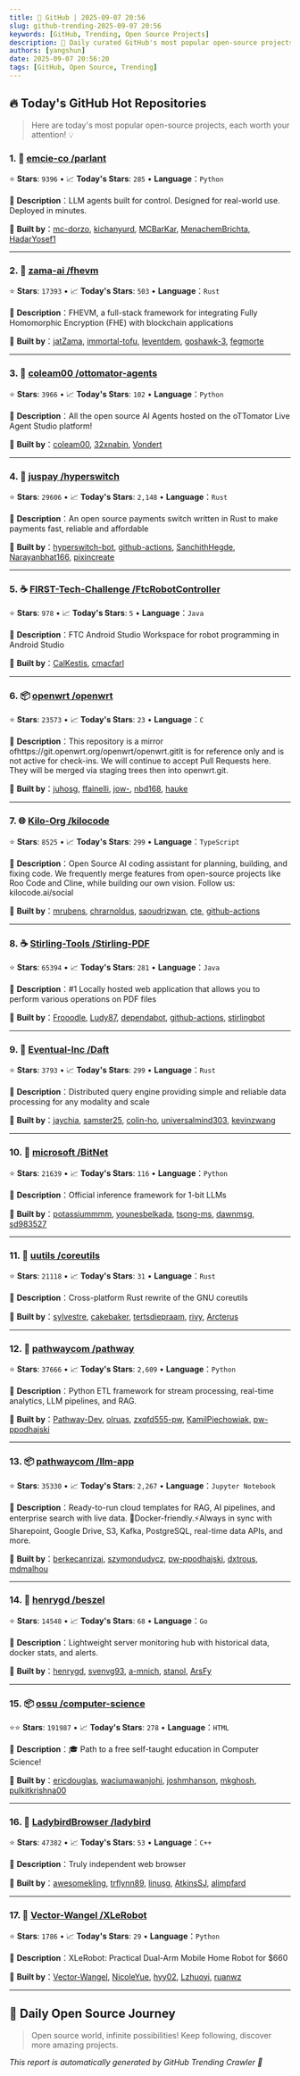 ```yaml
---
title: 🚀 GitHub | 2025-09-07 20:56
slug: github-trending-2025-09-07 20:56
keywords: [GitHub, Trending, Open Source Projects]
description: 🌟 Daily curated GitHub's most popular open-source projects to help you stay on the pulse of technology!
authors: [yangshun]
date: 2025-09-07 20:56:20
tags: [GitHub, Open Source, Trending]
---
```


## 🔥 Today's GitHub Hot Repositories

> Here are today's most popular open-source projects, each worth your attention! 💡

### 1. 🐍 [emcie-co /parlant](https://github.com/emcie-co/parlant)

⭐ **Stars**: `9396`   •   📈 **Today's Stars**: `285`   •   **Language**：`Python`

📝 **Description**：LLM agents built for control. Designed for real-world use. Deployed in minutes.

🤝 **Built by**：[mc-dorzo](https://github.com/mc-dorzo), [kichanyurd](https://github.com/kichanyurd), [MCBarKar](https://github.com/MCBarKar), [MenachemBrichta](https://github.com/MenachemBrichta), [HadarYosef1](https://github.com/HadarYosef1)

---

### 2. 🦀 [zama-ai /fhevm](https://github.com/zama-ai/fhevm)

⭐ **Stars**: `17393`   •   📈 **Today's Stars**: `503`   •   **Language**：`Rust`

📝 **Description**：FHEVM, a full-stack framework for integrating Fully Homomorphic Encryption (FHE) with blockchain applications

🤝 **Built by**：[jatZama](https://github.com/jatZama), [immortal-tofu](https://github.com/immortal-tofu), [leventdem](https://github.com/leventdem), [goshawk-3](https://github.com/goshawk-3), [fegmorte](https://github.com/fegmorte)

---

### 3. 🐍 [coleam00 /ottomator-agents](https://github.com/coleam00/ottomator-agents)

⭐ **Stars**: `3966`   •   📈 **Today's Stars**: `102`   •   **Language**：`Python`

📝 **Description**：All the open source AI Agents hosted on the oTTomator Live Agent Studio platform!

🤝 **Built by**：[coleam00](https://github.com/coleam00), [32xnabin](https://github.com/32xnabin), [Vondert](https://github.com/Vondert)

---

### 4. 🦀 [juspay /hyperswitch](https://github.com/juspay/hyperswitch)

⭐ **Stars**: `29606`   •   📈 **Today's Stars**: `2,148`   •   **Language**：`Rust`

📝 **Description**：An open source payments switch written in Rust to make payments fast, reliable and affordable

🤝 **Built by**：[hyperswitch-bot](https://github.com/hyperswitch-bot), [github-actions](https://github.com/github-actions), [SanchithHegde](https://github.com/SanchithHegde), [Narayanbhat166](https://github.com/Narayanbhat166), [pixincreate](https://github.com/pixincreate)

---

### 5. ☕ [FIRST-Tech-Challenge /FtcRobotController](https://github.com/FIRST-Tech-Challenge/FtcRobotController)

⭐ **Stars**: `978`   •   📈 **Today's Stars**: `5`   •   **Language**：`Java`

📝 **Description**：FTC Android Studio Workspace for robot programming in Android Studio

🤝 **Built by**：[CalKestis](https://github.com/CalKestis), [cmacfarl](https://github.com/cmacfarl)

---

### 6. 📦 [openwrt /openwrt](https://github.com/openwrt/openwrt)

⭐ **Stars**: `23573`   •   📈 **Today's Stars**: `23`   •   **Language**：`C`

📝 **Description**：This repository is a mirror ofhttps://git.openwrt.org/openwrt/openwrt.gitIt is for reference only and is not active for check-ins. We will continue to accept Pull Requests here. They will be merged via staging trees then into openwrt.git.

🤝 **Built by**：[juhosg](https://github.com/juhosg), [ffainelli](https://github.com/ffainelli), [jow-](https://github.com/jow-), [nbd168](https://github.com/nbd168), [hauke](https://github.com/hauke)

---

### 7. 🌐 [Kilo-Org /kilocode](https://github.com/Kilo-Org/kilocode)

⭐ **Stars**: `8525`   •   📈 **Today's Stars**: `299`   •   **Language**：`TypeScript`

📝 **Description**：Open Source AI coding assistant for planning, building, and fixing code. We frequently merge features from open-source projects like Roo Code and Cline, while building our own vision. Follow us: kilocode.ai/social

🤝 **Built by**：[mrubens](https://github.com/mrubens), [chrarnoldus](https://github.com/chrarnoldus), [saoudrizwan](https://github.com/saoudrizwan), [cte](https://github.com/cte), [github-actions](https://github.com/github-actions)

---

### 8. ☕ [Stirling-Tools /Stirling-PDF](https://github.com/Stirling-Tools/Stirling-PDF)

⭐ **Stars**: `65394`   •   📈 **Today's Stars**: `281`   •   **Language**：`Java`

📝 **Description**：#1 Locally hosted web application that allows you to perform various operations on PDF files

🤝 **Built by**：[Frooodle](https://github.com/Frooodle), [Ludy87](https://github.com/Ludy87), [dependabot](https://github.com/dependabot), [github-actions](https://github.com/github-actions), [stirlingbot](https://github.com/stirlingbot)

---

### 9. 🦀 [Eventual-Inc /Daft](https://github.com/Eventual-Inc/Daft)

⭐ **Stars**: `3793`   •   📈 **Today's Stars**: `299`   •   **Language**：`Rust`

📝 **Description**：Distributed query engine providing simple and reliable data processing for any modality and scale

🤝 **Built by**：[jaychia](https://github.com/jaychia), [samster25](https://github.com/samster25), [colin-ho](https://github.com/colin-ho), [universalmind303](https://github.com/universalmind303), [kevinzwang](https://github.com/kevinzwang)

---

### 10. 🐍 [microsoft /BitNet](https://github.com/microsoft/BitNet)

⭐ **Stars**: `21639`   •   📈 **Today's Stars**: `116`   •   **Language**：`Python`

📝 **Description**：Official inference framework for 1-bit LLMs

🤝 **Built by**：[potassiummmm](https://github.com/potassiummmm), [younesbelkada](https://github.com/younesbelkada), [tsong-ms](https://github.com/tsong-ms), [dawnmsg](https://github.com/dawnmsg), [sd983527](https://github.com/sd983527)

---

### 11. 🦀 [uutils /coreutils](https://github.com/uutils/coreutils)

⭐ **Stars**: `21118`   •   📈 **Today's Stars**: `31`   •   **Language**：`Rust`

📝 **Description**：Cross-platform Rust rewrite of the GNU coreutils

🤝 **Built by**：[sylvestre](https://github.com/sylvestre), [cakebaker](https://github.com/cakebaker), [tertsdiepraam](https://github.com/tertsdiepraam), [rivy](https://github.com/rivy), [Arcterus](https://github.com/Arcterus)

---

### 12. 🐍 [pathwaycom /pathway](https://github.com/pathwaycom/pathway)

⭐ **Stars**: `37666`   •   📈 **Today's Stars**: `2,609`   •   **Language**：`Python`

📝 **Description**：Python ETL framework for stream processing, real-time analytics, LLM pipelines, and RAG.

🤝 **Built by**：[Pathway-Dev](https://github.com/Pathway-Dev), [olruas](https://github.com/olruas), [zxqfd555-pw](https://github.com/zxqfd555-pw), [KamilPiechowiak](https://github.com/KamilPiechowiak), [pw-ppodhajski](https://github.com/pw-ppodhajski)

---

### 13. 📦 [pathwaycom /llm-app](https://github.com/pathwaycom/llm-app)

⭐ **Stars**: `35330`   •   📈 **Today's Stars**: `2,267`   •   **Language**：`Jupyter Notebook`

📝 **Description**：Ready-to-run cloud templates for RAG, AI pipelines, and enterprise search with live data. 🐳Docker-friendly.⚡Always in sync with Sharepoint, Google Drive, S3, Kafka, PostgreSQL, real-time data APIs, and more.

🤝 **Built by**：[berkecanrizai](https://github.com/berkecanrizai), [szymondudycz](https://github.com/szymondudycz), [pw-ppodhajski](https://github.com/pw-ppodhajski), [dxtrous](https://github.com/dxtrous), [mdmalhou](https://github.com/mdmalhou)

---

### 14. 🚦 [henrygd /beszel](https://github.com/henrygd/beszel)

⭐ **Stars**: `14548`   •   📈 **Today's Stars**: `68`   •   **Language**：`Go`

📝 **Description**：Lightweight server monitoring hub with historical data, docker stats, and alerts.

🤝 **Built by**：[henrygd](https://github.com/henrygd), [svenvg93](https://github.com/svenvg93), [a-mnich](https://github.com/a-mnich), [stanol](https://github.com/stanol), [ArsFy](https://github.com/ArsFy)

---

### 15. 📦 [ossu /computer-science](https://github.com/ossu/computer-science)

⭐⭐ **Stars**: `191987`   •   📈 **Today's Stars**: `278`   •   **Language**：`HTML`

📝 **Description**：🎓 Path to a free self-taught education in Computer Science!

🤝 **Built by**：[ericdouglas](https://github.com/ericdouglas), [waciumawanjohi](https://github.com/waciumawanjohi), [joshmhanson](https://github.com/joshmhanson), [mkghosh](https://github.com/mkghosh), [pulkitkrishna00](https://github.com/pulkitkrishna00)

---

### 16. 🔧 [LadybirdBrowser /ladybird](https://github.com/LadybirdBrowser/ladybird)

⭐ **Stars**: `47382`   •   📈 **Today's Stars**: `53`   •   **Language**：`C++`

📝 **Description**：Truly independent web browser

🤝 **Built by**：[awesomekling](https://github.com/awesomekling), [trflynn89](https://github.com/trflynn89), [linusg](https://github.com/linusg), [AtkinsSJ](https://github.com/AtkinsSJ), [alimpfard](https://github.com/alimpfard)

---

### 17. 🐍 [Vector-Wangel /XLeRobot](https://github.com/Vector-Wangel/XLeRobot)

⭐ **Stars**: `1786`   •   📈 **Today's Stars**: `29`   •   **Language**：`Python`

📝 **Description**：XLeRobot: Practical Dual-Arm Mobile Home Robot for $660

🤝 **Built by**：[Vector-Wangel](https://github.com/Vector-Wangel), [NicoleYue](https://github.com/NicoleYue), [hyy02](https://github.com/hyy02), [Lzhuoyi](https://github.com/Lzhuoyi), [ruanwz](https://github.com/ruanwz)

---

## 🌈 Daily Open Source Journey

> Open source world, infinite possibilities! Keep following, discover more amazing projects.

*This report is automatically generated by GitHub Trending Crawler 🤖*
